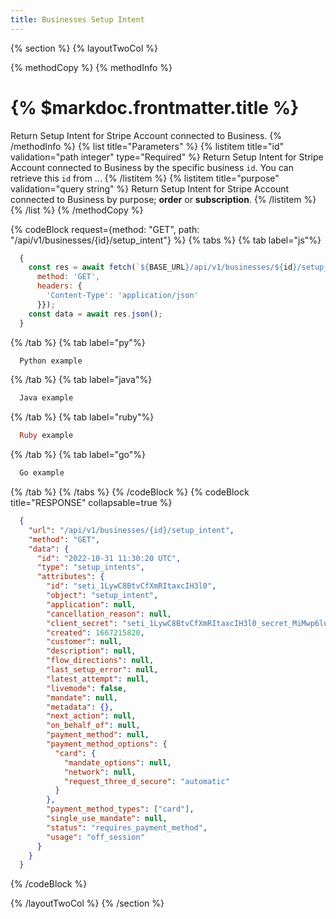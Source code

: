 ```yaml
---
title: Businesses Setup Intent
---
```

{% section %}
{% layoutTwoCol %}

{% methodCopy %}
{% methodInfo %}
  # {% $markdoc.frontmatter.title %}
  Return Setup Intent for Stripe Account connected to Business.
{% /methodInfo %}
{% list title="Parameters" %}
  {% listitem title="id" validation="path integer" type="Required" %}
  Return Setup Intent for Stripe Account connected to Business by the specific business `id`. You can retrieve this `id` from ...
  {% /listitem %}
  {% listitem title="purpose" validation="query string" %}
  Return Setup Intent for Stripe Account connected to Business by purpose; **order** or **subscription**.
  {% /listitem %}
{% /list %}
{% /methodCopy %}

{% codeBlock request={method: "GET", path: "/api/v1/businesses/{id}/setup_intent"} %}
{% tabs %}
  {% tab label="js"%}
  ```js
    {
      const res = await fetch(`${BASE_URL}/api/v1/businesses/${id}/setup_intent`, {
        method: 'GET',
        headers: {
          'Content-Type': 'application/json'
        }});
      const data = await res.json();
    }
  ```
  {% /tab %}
  {% tab label="py"%}
  ```py
    Python example
  ```
  {% /tab %}
  {% tab label="java"%}
  ```java
    Java example
  ```
  {% /tab %}
  {% tab label="ruby"%}
  ```ruby
    Ruby example
  ```
  {% /tab %}
  {% tab label="go"%}
  ```go
    Go example
  ```
  {% /tab %}
{% /tabs %}
{% /codeBlock %}
{% codeBlock title="RESPONSE" collapsable=true %}
  ```json
    {
      "url": "/api/v1/businesses/{id}/setup_intent",
      "method": "GET",
      "data": {
        "id": "2022-10-31 11:30:20 UTC",
        "type": "setup_intents",
        "attributes": {
          "id": "seti_1LywC8BtvCfXmRItaxcIH3l0",
          "object": "setup_intent",
          "application": null,
          "cancellation_reason": null,
          "client_secret": "seti_1LywC8BtvCfXmRItaxcIH3l0_secret_MiMwp6luzicy9mnOR7gxUuEzyqDDj0K",
          "created": 1667215820,
          "customer": null,
          "description": null,
          "flow_directions": null,
          "last_setup_error": null,
          "latest_attempt": null,
          "livemode": false,
          "mandate": null,
          "metadata": {},
          "next_action": null,
          "on_behalf_of": null,
          "payment_method": null,
          "payment_method_options": {
            "card": {
              "mandate_options": null,
              "network": null,
              "request_three_d_secure": "automatic"
            }
          },
          "payment_method_types": ["card"],
          "single_use_mandate": null,
          "status": "requires_payment_method",
          "usage": "off_session"
        }
      }
    }
  ```
{% /codeBlock %}  

{% /layoutTwoCol %}
{% /section %}